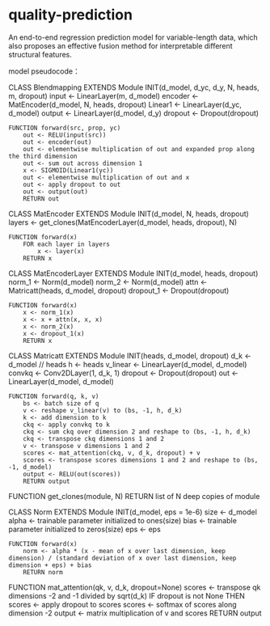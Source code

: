 # quality-prediction
An end-to-end regression prediction model for variable-length data, which also proposes an effective fusion method for interpretable different structural features.

model pseudocode：

CLASS Blendmapping EXTENDS Module
    INIT(d_model, d_yc, d_y, N, heads, m, dropout)
        input <- LinearLayer(m, d_model)
        encoder <- MatEncoder(d_model, N, heads, dropout)
        Linear1 <- LinearLayer(d_yc, d_model)
        output <- LinearLayer(d_model, d_y)
        dropout <- Dropout(dropout)

    FUNCTION forward(src, prop, yc)
        out <- RELU(input(src))
        out <- encoder(out)
        out <- elementwise multiplication of out and expanded prop along the third dimension
        out <- sum out across dimension 1
        x <- SIGMOID(Linear1(yc))
        out <- elementwise multiplication of out and x
        out <- apply dropout to out
        out <- output(out)
        RETURN out

CLASS MatEncoder EXTENDS Module
    INIT(d_model, N, heads, dropout)
        layers <- get_clones(MatEncoderLayer(d_model, heads, dropout), N)

    FUNCTION forward(x)
        FOR each layer in layers
            x <- layer(x)
        RETURN x

CLASS MatEncoderLayer EXTENDS Module
    INIT(d_model, heads, dropout)
        norm_1 <- Norm(d_model)
        norm_2 <- Norm(d_model)
        attn <- Matricatt(heads, d_model, dropout)
        dropout_1 <- Dropout(dropout)

    FUNCTION forward(x)
        x <- norm_1(x)
        x <- x + attn(x, x, x)
        x <- norm_2(x)
        x <- dropout_1(x)
        RETURN x

CLASS Matricatt EXTENDS Module
    INIT(heads, d_model, dropout)
        d_k <- d_model // heads
        h <- heads
        v_linear <- LinearLayer(d_model, d_model)
        convkq <- Conv2DLayer(1, d_k, 1)
        dropout <- Dropout(dropout)
        out <- LinearLayer(d_model, d_model)

    FUNCTION forward(q, k, v)
        bs <- batch size of q
        v <- reshape v_linear(v) to (bs, -1, h, d_k)
        k <- add dimension to k
        ckq <- apply convkq to k
        ckq <- sum ckq over dimension 2 and reshape to (bs, -1, h, d_k)
        ckq <- transpose ckq dimensions 1 and 2
        v <- transpose v dimensions 1 and 2
        scores <- mat_attention(ckq, v, d_k, dropout) + v
        scores <- transpose scores dimensions 1 and 2 and reshape to (bs, -1, d_model)
        output <- RELU(out(scores))
        RETURN output

FUNCTION get_clones(module, N)
    RETURN list of N deep copies of module

CLASS Norm EXTENDS Module
    INIT(d_model, eps = 1e-6)
        size <- d_model
        alpha <- trainable parameter initialized to ones(size)
        bias <- trainable parameter initialized to zeros(size)
        eps <- eps

    FUNCTION forward(x)
        norm <- alpha * (x - mean of x over last dimension, keep dimension) / (standard deviation of x over last dimension, keep dimension + eps) + bias
        RETURN norm

FUNCTION mat_attention(qk, v, d_k, dropout=None)
    scores <- transpose qk dimensions -2 and -1 divided by sqrt(d_k)
    IF dropout is not None THEN
        scores <- apply dropout to scores
    scores <- softmax of scores along dimension -2
    output <- matrix multiplication of v and scores
    RETURN output
